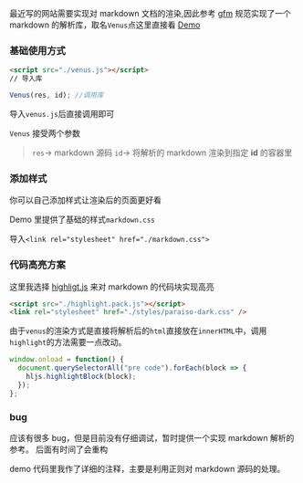 最近写的网站需要实现对 markdown 文档的渲染,因此参考 [gfm](https://gfm.docschina.org/zh-hans/) 规范实现了一个 markdown 的解析库，取名`Venus`点这里直接看 [Demo](https://luosk.github.io/venus-md/index.html)

### 基础使用方式

```html
<script src="./venus.js"></script>
// 导入库
```

```javascript
Venus(res, id); //调用库
```

导入`venus.js`后直接调用即可

`Venus` 接受两个参数

> `res`-> markdown 源码
> `id`-> 将解析的 markdown 渲染到指定 **id** 的容器里

### 添加样式

你可以自己添加样式让渲染后的页面更好看

Demo 里提供了基础的样式`markdown.css`

导入`<link rel="stylesheet" href="./markdown.css">`

### 代码高亮方案

这里我选择 [highligt.js](https://highlightjs.org/) 来对 markdown 的代码块实现高亮

```html
<script src="./highlight.pack.js"></script>
<link rel="stylesheet" href="./styles/paraiso-dark.css" />
```

由于`venus`的渲染方式是直接将解析后的`html`直接放在`innerHTML`中，调用`highlight`的方法需要一点改动。

```javascript
window.onload = function() {
  document.querySelectorAll("pre code").forEach(block => {
    hljs.highlightBlock(block);
  });
};
```

### bug

应该有很多 bug，但是目前没有仔细调试，暂时提供一个实现 markdown 解析的参考。
后面有时间了会重构

demo 代码里我作了详细的注释，主要是利用正则对 markdown 源码的处理。